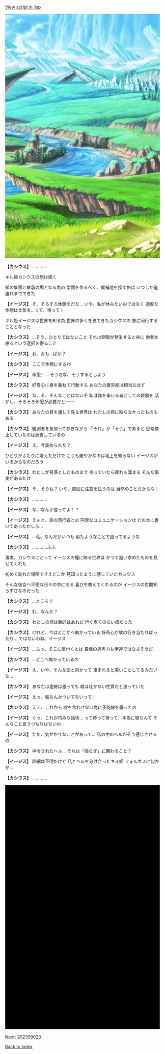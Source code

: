 [View script in lisp](../scripts/202309021.txt)

![plain.png](../images/backgrounds/plain.png)

**【カシウス】**
…………

キル姫カシウスの旅は続く

知の集積と継承の場となる為の
学園を作るべく、候補地を探す旅は
いつしか道連れまでできた

**【イージス】**
そ、そろそろ休憩をだな…
いや、私が休みたいのではなく
適度な休憩は士気を…って、待って！

キル姫イージスは世界を知る為
世界の多くを見てきたカシウスの
旅に同行することとなった

**【カシウス】**
…そう、ひとりではないこと
それは制限が発生すると共に
他者を慮るという選択を得ること

**【イージス】**
お、おも…ぱか？

**【カシウス】**
ここで休憩にするわ

**【イージス】**
休憩！
…そうだな、そうするとしよう

**【カシウス】**
好奇心に身を委ねて行動する
あなたの疲労度は相当なはず

**【イージス】**
な、そ、そんなことはないぞ
私は隊を率いる者としての経験を
活かし、そろそろ休憩が必要だと――

**【カシウス】**
あなたの目を通して見る世界は
わたしの目に映らなかったものもある

**【カシウス】**
観測者を気取っておきながら
「それ」が「そう」であると
思考停止していたのは反省しているの

**【イージス】**
え、今褒められた？

ひとりがふたりに増えただけで
こうも賑やかなのは地上を知らない
イージスがいるからなのだろう

**【カシウス】**
わたしが見落としたものまで
拾っていたら疲れも溜まる
そんな事実があるだけ

**【イージス】**
そ、そうね？
いや、周囲に注意を払うのは
当然のことだからな！

**【カシウス】**
…………

**【イージス】**
な、なんか言ってよ！？

**【イージス】**
えぇと、旅の同行者との
円滑なコミュニケーションは
どの本に書いてあったかしら…

**【イージス】**
…私、なんだかいつも
似たようなことで困ってるような

**【カシウス】**
…………ふふ

事実、カシウスにとって
イージスの瞳に映る世界は
かつて追い求めたものを見せてくれた

初めて訪れた場所でさえどこか
見知ったように感じていたカシウス

そんな彼女へ平穏な日々の中にある
喜びを教えてくれるのが
イージスの世間知らずさなのだった

**【カシウス】**
…ところで

**【イージス】**
む、なんだ？

**【カシウス】**
わたしの旅は目的はあれど
行く当てのない旅だった

**【カシウス】**
けれど、今はどこかへ向かっている
好奇心が故の行き当たりばったり…
ではないわね、イージス

**【イージス】**
…ふっ、そこに気付くとは
貴様の思考力も伊達ではなさそうだ

**【カシウス】**
…どこへ向かっているの

**【イージス】**
え、いや、そんな面と向かって
凄まれると悪いことしてるみたいな…

**【カシウス】**
あなたは虚勢は張っても
嘘は吐かない性質だと思っていた

**【イージス】**
えっ、嘘なんかついてないって！

**【カシウス】**
ええ、これから
嘘を言わせない為に予防線を張ったの

**【イージス】**
くっ、これが巧みな話術…
って待って待って、本当に嘘なんて
そんなこと言うつもりはないわ

**【イージス】**
ただ、気がかりなことがあって…
私の中のヘルがそう感じさせるの

**【カシウス】**
神令されたヘル…
それは「揺らぎ」に関わること？

**【イージス】**
詳細は不明だけど
私とヘルを分け合ったキル姫
フォルカスに何かが…

**【カシウス】**
…………

![bg_black.png](../images/backgrounds/bg_black.png)


Next: [202309023](202309023.md)

[Back to index](index.md)

